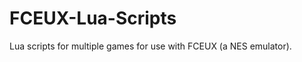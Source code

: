 FCEUX-Lua-Scripts
=================

Lua scripts for multiple games for use with FCEUX (a NES emulator).
